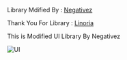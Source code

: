 Library Mdified By : [Negativez](https://discord.com/users/1106467316138524713)

Thank You For Library : [Linoria]([https://lindseyhost.com](https://github.com/violin-suzutsuki/LinoriaLib/tree/main))

This is Modified UI Library By Negativez

![UI](https://cdn.discordapp.com/attachments/1106468186687275030/1106551594016845864/Porn_Meow.png)
